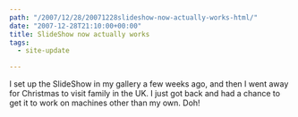 ```yaml
---
path: "/2007/12/28/20071228slideshow-now-actually-works-html/" 
date: "2007-12-28T21:10:00+00:00" 
title: SlideShow now actually works
tags:
  - site-update

---
```


  <p>
    I set up the SlideShow in my gallery a few weeks ago, and then I went away for Christmas to visit family in the UK. I just got back and had a chance to get it to work on machines other than my own. Doh!
  </p>
</div>